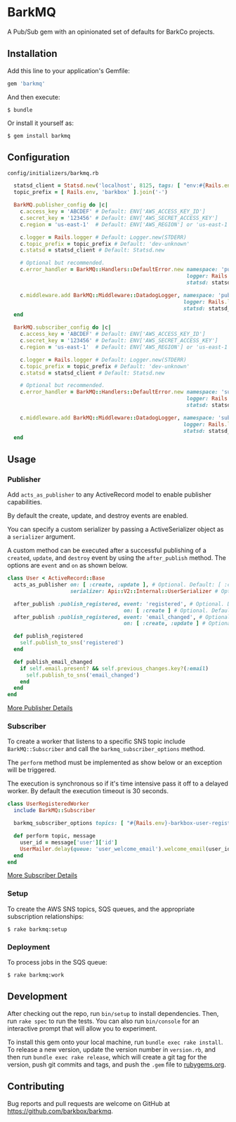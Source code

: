 # BarkMQ
A Pub/Sub gem with an opinionated set of defaults for BarkCo projects.

## Installation

Add this line to your application's Gemfile:

```ruby
gem 'barkmq'
```

And then execute:

    $ bundle

Or install it yourself as:

    $ gem install barkmq


## Configuration

`config/initializers/barkmq.rb`

```ruby
  statsd_client = Statsd.new('localhost', 8125, tags: [ "env:#{Rails.env}" ])
  topic_prefix = [ Rails.env, 'barkbox' ].join('-')

  BarkMQ.publisher_config do |c|
    c.access_key = 'ABCDEF' # Default: ENV['AWS_ACCESS_KEY_ID']
    c.secret_key = '123456' # Default: ENV['AWS_SECRET_ACCESS_KEY']
    c.region = 'us-east-1'  # Default: ENV['AWS_REGION'] or 'us-east-1'

    c.logger = Rails.logger # Default: Logger.new(STDERR)
    c.topic_prefix = topic_prefix # Default: 'dev-unknown'
    c.statsd = statsd_client # Default: Statsd.new

    # Optional but recommended.
    c.error_handler = BarkMQ::Handlers::DefaultError.new namespace: 'publisher',
                                                         logger: Rails.logger,
                                                         statsd: statsd_client

    c.middleware.add BarkMQ::Middleware::DatadogLogger, namespace: 'publisher',
                                                        logger: Rails.logger,
                                                        statsd: statsd_client
  end

  BarkMQ.subscriber_config do |c|
    c.access_key = 'ABCDEF' # Default: ENV['AWS_ACCESS_KEY_ID']
    c.secret_key = '123456' # Default: ENV['AWS_SECRET_ACCESS_KEY']
    c.region = 'us-east-1'  # Default: ENV['AWS_REGION'] or 'us-east-1'

    c.logger = Rails.logger # Default: Logger.new(STDERR)
    c.topic_prefix = topic_prefix # Default: 'dev-unknown'
    c.statsd = statsd_client # Default: Statsd.new

    # Optional but recommended.
    c.error_handler = BarkMQ::Handlers::DefaultError.new namespace: 'subscriber',
                                                         logger: Rails.logger,
                                                         statsd: statsd_client

    c.middleware.add BarkMQ::Middleware::DatadogLogger, namespace: 'subscriber',
                                                        logger: Rails.logger,
                                                        statsd: statsd_client
  end
```

## Usage

### Publisher

Add `acts_as_publisher` to any ActiveRecord model to enable publisher capabilities.

By default the create, update, and destroy events are enabled.

You can specify a custom serializer by passing a ActiveSerializer object as a `serializer` argument.

A custom method can be executed after a successful publishing of a `created`, `update`, and `destroy` event by using the `after_publish` method. The options are `event` and `on` as shown below.

```ruby
class User < ActiveRecord::Base
  acts_as_publisher on: [ :create, :update ], # Optional. Default: [ :create, :update, :destroy]
                    serializer: Api::V2::Internal::UserSerializer # Optional. Default: to_json method

  after_publish :publish_registered, event: 'registered', # Optional. Default is method name stringify'ed
                                     on: [ :create ] # Optional. Default: [ :create, :update, :destroy ]
  after_publish :publish_registered, event: 'email_changed', # Optional. Default is method name stringify'ed
                                     on: [ :create, :update ] # Optional. Default: [ :create, :update, :destroy ]

  def publish_registered
    self.publish_to_sns('registered')
  end

  def publish_email_changed
    if self.email.present? && self.previous_changes.key?(:email)
      self.publish_to_sns('email_changed')
    end
  end
end
```
[More Publisher Details](docs/publisher.md)

### Subscriber

To create a worker that listens to a specific SNS topic include `BarkMQ::Subscriber` and call the `barkmq_subscriber_options` method.

The `perform` method must be implemented as show below or an exception will be triggered.

The execution is synchronous so if it's time intensive pass it off to a delayed worker. By default the execution timeout is 30 seconds.

```ruby
class UserRegisteredWorker
  include BarkMQ::Subscriber

  barkmq_subscriber_options topics: [ "#{Rails.env}-barkbox-user-registered" ]

  def perform topic, message
    user_id = message['user']['id']
    UserMailer.delay(queue: 'user_welcome_email').welcome_email(user_id)
  end
end
```
[More Subscriber Details](docs/subscriber.md)

### Setup
To create the AWS SNS topics, SQS queues, and the appropriate subscription relationships:

    $ rake barkmq:setup

### Deployment
To process jobs in the SQS queue:

    $ rake barkmq:work

## Development

After checking out the repo, run `bin/setup` to install dependencies. Then, run `rake spec` to run the tests. You can also run `bin/console` for an interactive prompt that will allow you to experiment.

To install this gem onto your local machine, run `bundle exec rake install`. To release a new version, update the version number in `version.rb`, and then run `bundle exec rake release`, which will create a git tag for the version, push git commits and tags, and push the `.gem` file to [rubygems.org](https://rubygems.org).

## Contributing

Bug reports and pull requests are welcome on GitHub at https://github.com/barkbox/barkmq.
